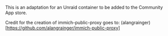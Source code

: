 This is an adaptation for an Unraid container to be added to the Community App store.

Credit for the creation of immich-public-proxy goes to:
(alangrainger)[https://github.com/alangrainger/immich-public-proxy]
